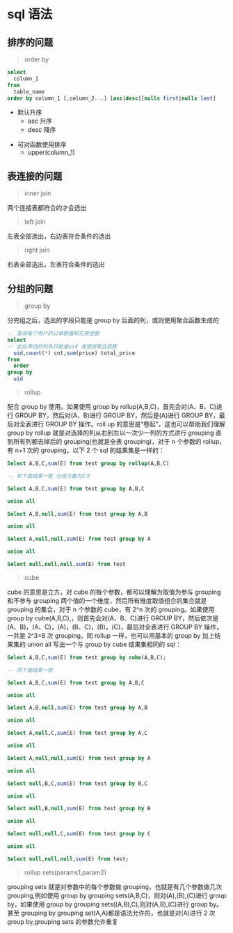# sql 语法

## 排序的问题

> order by

```sql
select
  column_1
from
  table_name
order by column_1 [,column_2...] [asc|desc][nulls first|nulls last]
```

- 默认升序
  - asc 升序
  - desc 降序

* 可对函数使用排序
  - upper(column_1)

## 表连接的问题

> inner join

两个连接表都符合的才会选出

> left join

左表全部选出，右边表符合条件的选出

> right join

右表全部选出，左表符合条件的选出

## 分组的问题

> group by

分完组之后，选出的字段只能是 group by 后面的列，或则使用聚合函数生成的

```sql
-- 查询每个用户的订单数量和花费金额
select
-- 此处筛选的列名只能是uid 或使用聚合函数
  uid,count(*) cnt,sum(price) total_price
from
  order
group by
  uid
```

> rollup

配合 group by 使用。如果使用 group by rollup(A,B,C)，首先会对(A、B、C)进行 GROUP BY，然后对(A、B)进行 GROUP BY，然后是(A)进行 GROUP BY，最后对全表进行 GROUP BY 操作。roll up 的意思是“卷起”，这也可以帮助我们理解 group by rollup 就是对选择的列从右到左以一次少一列的方式进行 grouping 直到所有列都去掉后的 grouping(也就是全表 grouping)，对于 n 个参数的 rollup，有 n+1 次的 grouping。以下 2 个 sql 的结果集是一样的：

```sql
Select A,B,C,sum(E) from test group by rollup(A,B,C)

-- 和下面结果一致 分组次数为3次

Select A,B,C,sum(E) from test group by A,B,C

union all

Select A,B,null,sum(E) from test group by A,B

union all

Select A,null,null,sum(E) from test group by A

union all

Select null,null,null,sum(E) from test
```

> cube

cube 的意思是立方，对 cube 的每个参数，都可以理解为取值为参与 grouping 和不参与 grouping 两个值的一个维度，然后所有维度取值组合的集合就是 grouping 的集合，对于 n 个参数的 cube，有 2^n 次的 grouping。如果使用 group by cube(A,B,C),，则首先会对(A、B、C)进行 GROUP BY，然后依次是(A、B)，(A、C)，(A)，(B、C)，(B)，(C)，最后对全表进行 GROUP BY 操作，一共是 2^3=8 次 grouping。同 rollup 一样，也可以用基本的 group by 加上结果集的 union all 写出一个与 group by cube 结果集相同的 sql：

```sql
Select A,B,C,sum(E) from test group by cube(A,B,C);

-- 同下面结果一致

Select A,B,C,sum(E) from test group by A,B,C

union all

Select A,B,null,sum(E) from test group by A,B

union all

Select A,null,C,sum(E) from test group by A,C

union all

Select A,null,null,sum(E) from test group by A

union all

Select null,B,C,sum(E) from test group by B,C

union all

Select null,B,null,sum(E) from test group by B

union all

Select null,null,C,sum(E) from test group by C

union all

Select null,null,null,sum(E) from test;
```

> rollup sets(params1,param2)

grouping sets 就是对参数中的每个参数做 grouping，也就是有几个参数做几次 grouping,例如使用 group by grouping sets(A,B,C)，则对(A),(B),(C)进行 group by，如果使用 group by grouping sets((A,B),C),则对(A,B),(C)进行 group by。甚至 grouping by grouping set(A,A)都是语法允许的，也就是对(A)进行 2 次 group by,grouping sets 的参数允许重复
